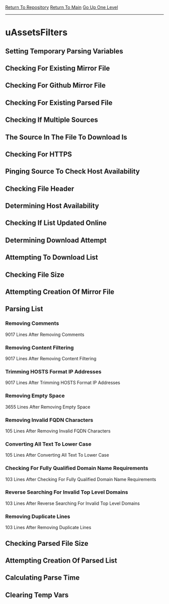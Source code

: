 [Return To Repository](https://github.com/deathbybandaid/piholeparser/)
[Return To Main](https://github.com/deathbybandaid/piholeparser/blob/master/RecentRunLogs/Mainlog.md)
[Go Up One Level](https://github.com/deathbybandaid/piholeparser/blob/master/RecentRunLogs/TopLevelScripts/30-Processing-External-Blacklists.md)
____________________________________
# uAssetsFilters
## Setting Temporary Parsing Variables
## Checking For Existing Mirror File
## Checking For Github Mirror File
## Checking For Existing Parsed File
## Checking If Multiple Sources
## The Source In The File To Download Is
## Checking For HTTPS
## Pinging Source To Check Host Availability
## Checking File Header
## Determining Host Availability
## Checking If List Updated Online
## Determining Download Attempt
## Attempting To Download List
## Checking File Size
## Attempting Creation Of Mirror File
## Parsing List
### Removing Comments
9017 Lines After Removing Comments
### Removing Content Filtering
9017 Lines After Removing Content Filtering
### Trimming HOSTS Format IP Addresses
9017 Lines After Trimming HOSTS Format IP Addresses
### Removing Empty Space
3655 Lines After Removing Empty Space
### Removing Invalid FQDN Characters
105 Lines After Removing Invalid FQDN Characters
### Converting All Text To Lower Case
105 Lines After Converting All Text To Lower Case
### Checking For Fully Qualified Domain Name Requirements
103 Lines After Checking For Fully Qualified Domain Name Requirements
### Reverse Searching For Invalid Top Level Domains
103 Lines After Reverse Searching For Invalid Top Level Domains
### Removing Duplicate Lines
103 Lines After Removing Duplicate Lines
## Checking Parsed File Size
## Attempting Creation Of Parsed List
## Calculating Parse Time
## Clearing Temp Vars
